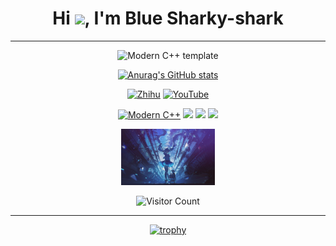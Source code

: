 <!-- 打招呼部分 -->
<h1 align="center">Hi <img src="https://media.giphy.com/media/hvRJCLFzcasrR4ia7z/giphy.gif" width="28">, I'm Blue Sharky-shark</h1>

<hr>

<!-- 标题和社交链接 -->
<div id="title" align="center">

![Modern C++ template][github-sub-title:img]

[![Anurag's GitHub stats](https://github-readme-stats.vercel.app/api?username=Sharky-shark-Blue&show_icons=true&theme=tokyonight)](https://b23.tv/iEJTnPp)

<!-- 社交链接和徽章 -->
[![Zhihu](https://img.shields.io/badge/%E7%9F%A5%E4%B9%8E-mq%E7%99%BD-yellow?style=for-the-badge&logo=zhihu)](https://www.zhihu.com/people/o4ze4r)
[![YouTube](https://img.shields.io/badge/YouTube-Video-red?style=for-the-badge&logo=youtube)](https://www.youtube.com/channel/UCey35Do4RGewqr-6EiaCJrg)

<!-- 个人特质徽章 -->
[![Modern C++](https://img.shields.io/badge/code-Modern%20C++-blue?style=for-the-badge&logo=c%2B%2B)](https://learn.microsoft.com/zh-cn/cpp/cpp/welcome-back-to-cpp-modern-cpp) 
![](https://img.shields.io/badge/讨厌-学习-yellow?style=for-the-badge) 
![](https://img.shields.io/badge/性格-开朗-red?style=for-the-badge) 
![](https://img.shields.io/badge/爱好-二次元-red?style=for-the-badge)

</div>

<!-- 头像和访问者计数 -->
<p align="center">
  <img src="image/头像.jpg" alt="头像" width="150">
</p>
<p align="center">
  <img src="https://profile-counter.glitch.me/Sharky-shark-Blue/count.svg" alt="Visitor Count">
</p>

<hr>

<!-- 奖杯展示 -->
<div align="center">
  <a href="https://github.com/laddzhao">
    <img src="https://github-profile-trophy.vercel.app/?username=laddzhao&theme=flat" alt="trophy">
  </a>
</div>

[github-sub-title:img]: https://readme-typing-svg.herokuapp.com?font=Segoe+Script&center=true&lines=Sharky-shark-Blue